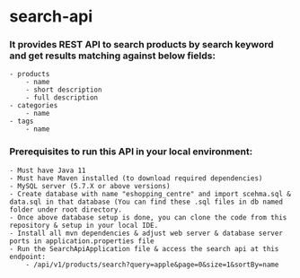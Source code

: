 # search-api

### It provides REST API to search products by search keyword and get results matching against below fields:
    - products 
        - name 
        - short description 
        - full description
    - categories
        - name
    - tags
        - name    

### Prerequisites to run this API in your local environment:
    - Must have Java 11
    - Must have Maven installed (to download required dependencies)
    - MySQL server (5.7.X or above versions)
    - Create database with name "eshopping_centre" and import scehma.sql & data.sql in that database (You can find these .sql files in db named folder under root directory.
    - Once above database setup is done, you can clone the code from this repository & setup in your local IDE. 
    - Install all mvn dependencies & adjust web server & database server ports in application.properties file
    - Run the SearchApiApplication file & access the search api at this endpoint: 
        - /api/v1/products/search?query=apple&page=0&size=1&sortBy=name




